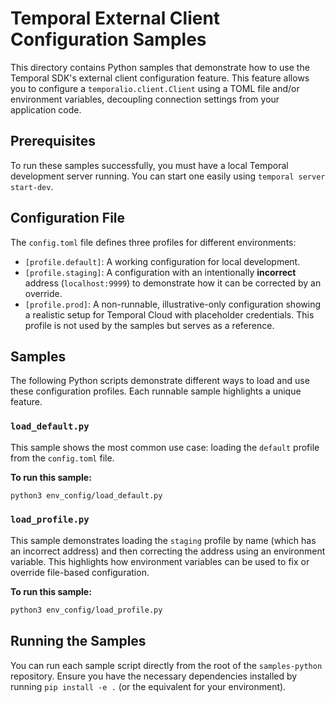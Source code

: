 # Temporal External Client Configuration Samples

This directory contains Python samples that demonstrate how to use the Temporal SDK's external client configuration feature. This feature allows you to configure a `temporalio.client.Client` using a TOML file and/or environment variables, decoupling connection settings from your application code.

## Prerequisites

To run these samples successfully, you must have a local Temporal development server running. You can start one easily using `temporal server start-dev`.

## Configuration File

The `config.toml` file defines three profiles for different environments:

-   `[profile.default]`: A working configuration for local development.
-   `[profile.staging]`: A configuration with an intentionally **incorrect** address (`localhost:9999`) to demonstrate how it can be corrected by an override.
-   `[profile.prod]`: A non-runnable, illustrative-only configuration showing a realistic setup for Temporal Cloud with placeholder credentials. This profile is not used by the samples but serves as a reference.

## Samples

The following Python scripts demonstrate different ways to load and use these configuration profiles. Each runnable sample highlights a unique feature.

### `load_default.py`

This sample shows the most common use case: loading the `default` profile from the `config.toml` file.

**To run this sample:**

```bash
python3 env_config/load_default.py
```

### `load_profile.py`

This sample demonstrates loading the `staging` profile by name (which has an incorrect address) and then correcting the address using an environment variable. This highlights how environment variables can be used to fix or override file-based configuration.

**To run this sample:**

```bash
python3 env_config/load_profile.py
```

## Running the Samples

You can run each sample script directly from the root of the `samples-python` repository. Ensure you have the necessary dependencies installed by running `pip install -e .` (or the equivalent for your environment). 
